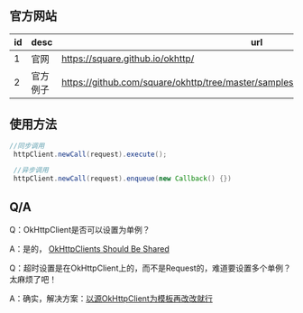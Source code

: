 

## 官方网站
|id|desc|url|
|---|----|----|
|1|官网|https://square.github.io/okhttp/|
|2|官方例子|https://github.com/square/okhttp/tree/master/samples/guide/src/main/java/okhttp3/recipes|


## 使用方法
```java
//同步调用
 httpClient.newCall(request).execute(); 

 //异步调用
 httpClient.newCall(request).enqueue(new Callback() {})
 ```
 
 
## Q/A

Q：OkHttpClient是否可以设置为单例？

A：是的， [OkHttpClients Should Be Shared](https://square.github.io/okhttp/4.x/okhttp/okhttp3/-ok-http-client/#okhttpclients-should-be-shared) 

Q：超时设置是在OkHttpClient上的，而不是Request的，难道要设置多个单例？太麻烦了吧！

 A：确实，解决方案：[以源OkHttpClient为模板再改改就行](https://square.github.io/okhttp/4.x/okhttp/okhttp3/-ok-http-client/#customize-your-client-with-newbuilder)

